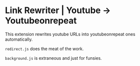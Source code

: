 # Link Rewriter | Youtube -> Youtubeonrepeat

This extension rewrites youtube URLs into youtubeonrepeat ones automatically.

`redirect.js` does the meat of the work.

`background.js` is extraneous and just for funsies.

